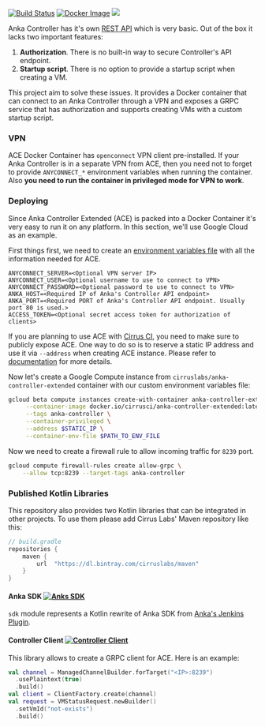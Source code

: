 [![Build Status](https://api.cirrus-ci.com/github/cirruslabs/anka-controller-extended.svg)](https://cirrus-ci.com/github/cirruslabs/anka-controller-extended)
[![Docker Image](https://images.microbadger.com/badges/version/cirrusci/anka-controller-extended.svg)](https://microbadger.com/images/cirrusci/anka-controller-extended)
[![](https://images.microbadger.com/badges/image/cirrusci/anka-controller-extended.svg)](https://microbadger.com/images/cirrusci/anka-controller-extended)

Anka Controller has it's own [REST API](https://ankadoc.bitbucket.io/using-controller/#controller-rest-apis) which is very basic. Out of the box it lacks two important features:

1. **Authorization**. There is no built-in way to secure Controller's API endpoint. 
2. **Startup script**. There is no option to provide a startup script when creating a VM.

This project aim to solve these issues. It provides a Docker container that can connect to an Anka Controller through a VPN
and exposes a GRPC service that has authorization and supports creating VMs with a custom startup script.

### VPN

ACE Docker Container has `openconnect` VPN client pre-installed. If your Anka Controller is in a separate VPN from ACE, then
you need not to forget to provide `ANYCONNECT_*` environment variables when running the container. Also **you need to run
the container in privileged mode for VPN to work**. 

### Deploying

Since Anka Controller Extended (ACE) is packed into a Docker Container it's very easy to run it on any platform. In this section,
we'll use Google Cloud as an example.

First things first, we need to create an [environment variables file](https://docs.docker.com/compose/env-file/) with all
the information needed for ACE. 

```properties
ANYCONNECT_SERVER=<Optional VPN server IP>
ANYCONNECT_USER=<Optional username to use to connect to VPN>
ANYCONNECT_PASSWORD=<Optional password to use to connect to VPN>
ANKA_HOST=<Required IP of Anka's Controller API endpoint>
ANKA_PORT=<Required PORT of Anka's Controller API endpoint. Usually port 80 is used.>
ACCESS_TOKEN=<Optional secret access token for authorization of clients>
```

If you are planning to use ACE with [Cirrus CI](https://cirrus-ci.org), you need to make sure to publicly expose ACE.
One way to do so is to reserve a static IP address and use it via `--address` when creating ACE instance. Please refer 
to [documentation](https://cloud.google.com/compute/docs/ip-addresses/reserve-static-external-ip-address) for more details. 

Now let's create a Google Compute instance from `cirruslabs/anka-controller-extended` container with our custom 
environment variables file: 

```bash
gcloud beta compute instances create-with-container anka-controller-extended \
     --container-image docker.io/cirrusci/anka-controller-extended:latest \
     --tags anka-controller \
     --container-privileged \
     --address $STATIC_IP \
     --container-env-file $PATH_TO_ENV_FILE
```

Now we need to create a firewall rule to allow incoming traffic for `8239` port.

```bash
gcloud compute firewall-rules create allow-grpc \
    --allow tcp:8239 --target-tags anka-controller
```

### Published Kotlin Libraries

This repository also provides two Kotlin libraries that can be integrated in other projects. To use them please add Cirrus
Labs' Maven repository like this:

```groovy
// build.gradle
repositories {
    maven {
        url  "https://dl.bintray.com/cirruslabs/maven" 
    }
}
```

#### Anka SDK [![Anks SDK](https://api.bintray.com/packages/cirruslabs/maven/anka-sdk/images/download.svg) ](https://bintray.com/cirruslabs/maven/anka-sdk/_latestVersion)

`sdk` module represents a Kotlin rewrite of Anka SDK from [Anka's Jenkins Plugin](https://github.com/jenkinsci/anka-build-plugin).

#### Controller Client [![Controller Client](https://api.bintray.com/packages/cirruslabs/maven/anka-controller-extended-client/images/download.svg) ](https://bintray.com/cirruslabs/maven/anka-controller-extended-client/_latestVersion)

This library allows to create a GRPC client for ACE. Here is an example: 

```kotlin
val channel = ManagedChannelBuilder.forTarget("<IP>:8239")
  .usePlaintext(true)
  .build()
val client = ClientFactory.create(channel)
val request = VMStatusRequest.newBuilder()
  .setVmId("not-exists")
  .build()
```
